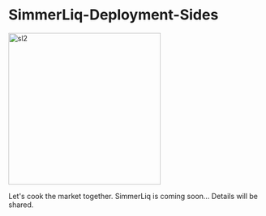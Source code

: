 # SimmerLiq-Deployment-Sides

<img width="300" height="300" alt="sl2" src="https://github.com/user-attachments/assets/030b36f8-af3e-4de7-a572-e88fb7753bde" />

Let's cook the market together. SimmerLiq is coming soon... Details will be shared. 
